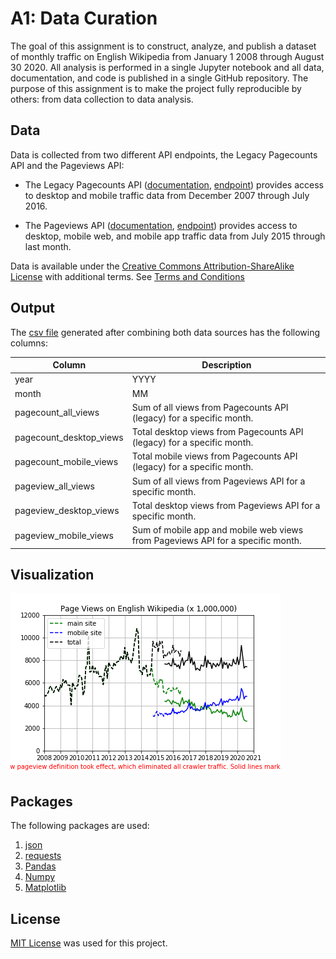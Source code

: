 # A1: Data Curation

The goal of this assignment is to construct, analyze, and publish a dataset of monthly traffic on English Wikipedia from January 1 2008 through August 30 2020. All analysis is performed in a single Jupyter notebook and all data, documentation, and code is published in a single GitHub repository. The purpose of this assignment is to make the project fully reproducible by others: from data collection to data analysis.

## Data

Data is collected from two different API endpoints, the Legacy Pagecounts API and the Pageviews API:

* The Legacy Pagecounts API ([documentation](https://wikitech.wikimedia.org/wiki/Analytics/AQS/Legacy_Pagecounts), [endpoint](https://wikimedia.org/api/rest_v1/#/Pagecounts_data_(legacy)/get_metrics_legacy_pagecounts_aggregate_project_access_site_granularity_start_end)) provides access to desktop and mobile traffic data from December 2007 through July 2016.

* The Pageviews API ([documentation](https://wikitech.wikimedia.org/wiki/Analytics/AQS/Pageviews), [endpoint](https://wikimedia.org/api/rest_v1/#/Pageviews_data/get_metrics_pageviews_aggregate_project_access_agent_granularity_start_end)) provides access to desktop, mobile web, and mobile app traffic data from July 2015 through last month.

Data is available under the [Creative Commons Attribution-ShareAlike License](https://creativecommons.org/licenses/by-sa/3.0/) with additional terms. See [Terms and Conditions](https://www.mediawiki.org/wiki/Wikimedia_REST_API#Terms_and_conditions)


## Output

The [csv file](en-wikipedia_traffic_200801-202008.csv) generated after combining both data sources has the following columns:

| Column                  | Description                                                                     |
|-------------------------|---------------------------------------------------------------------------------|
| year                    | YYYY                                                                            |
| month                   | MM                                                                              |
| pagecount_all_views     | Sum of all views from Pagecounts API (legacy) for a specific month.             |
| pagecount_desktop_views | Total desktop views from Pagecounts API (legacy) for a specific month.          |
| pagecount_mobile_views  | Total mobile views from Pagecounts API (legacy) for a specific month.           |
| pageview_all_views      | Sum of all views from Pageviews API for a specific month.                       |
| pageview_desktop_views  | Total desktop views from Pageviews API for a specific month.                    |
| pageview_mobile_views   | Sum of mobile app and mobile web views from Pageviews API for a specific month. |


## Visualization
![](wikipedia_pageviews.png)

## Packages
The following packages are used:

1. [json](https://docs.python.org/3/library/json.html)
2. [requests](https://requests.readthedocs.io/en/master/)
3. [Pandas](https://pandas.pydata.org/)
4. [Numpy](https://numpy.org/) 
5. [Matplotlib](https://matplotlib.org/)

## License
[MIT License](https://opensource.org/licenses/MIT) was used for this project.
